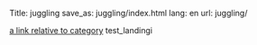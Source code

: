 Title: juggling
save_as: juggling/index.html
lang: en
url: juggling/

[a link relative to category](/juggling)
test_landingi